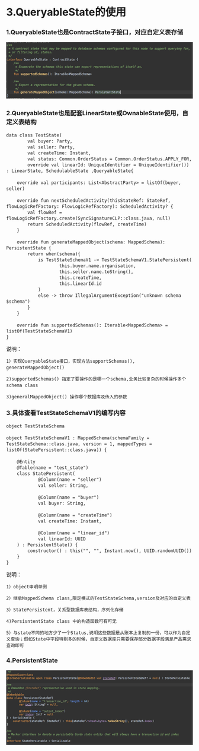 # 3.QueryableState的使用

### 1.QueryableState也是ContractState子接口，对应自定义表存储

![](../.gitbook/assets/image%20%2813%29.png)

### 2.QueryableState也是配套LinearState或OwnableState使用，自定义表结构

```text
data class TestState(
        val buyer: Party,
        val seller: Party,
        val createTime: Instant,
        val status: Common.OrderStatus = Common.OrderStatus.APPLY_FOR,
        override val linearId: UniqueIdentifier = UniqueIdentifier()) : LinearState, SchedulableState ,QueryableState{

    override val participants: List<AbstractParty> = listOf(buyer, seller)

    override fun nextScheduledActivity(thisStateRef: StateRef, flowLogicRefFactory: FlowLogicRefFactory): ScheduledActivity? {
        val flowRef = flowLogicRefFactory.create(SyncSignatureCLP::class.java, null)
        return ScheduledActivity(flowRef, createTime)
    }

    override fun generateMappedObject(schema: MappedSchema): PersistentState {
        return when(schema){
            is TestStateSchemaV1 -> TestStateSchemaV1.StatePersistent(
                    this.buyer.name.organisation,
                    this.seller.name.toString(),
                    this.createTime,
                    this.linearId.id
            )
            else -> throw IllegalArgumentException("unknown schema $schema")
        }
    }

    override fun supportedSchemas(): Iterable<MappedSchema> = listOf(TestStateSchemaV1)
}
```

 说明：

`1）实现QueryableState接口，实现方法supportSchemas(), generateMappedObject()`

`2)supportedSchemas() 指定了要操作的是哪一个schema,业务比较复杂的时候操作多个schema class`

`3)generalMappedObject() 操作哪个数据库及传入的参数`

### 3.具体查看TestStateSchemaV1的编写内容

```text
object TestStateSchema

object TestStateSchemaV1 : MappedSchema(schemaFamily = TestStateSchema::class.java, version = 1, mappedTypes = listOf(StatePersistent::class.java)) {

    @Entity
    @Table(name = "test_state")
    class StatePersistent(
            @Column(name = "seller")
            val seller: String,

            @Column(name = "buyer")
            val buyer: String,

            @Column(name = "createTime")
            val createTime: Instant,

            @Column(name = "linear_id")
            val linearId: UUID
    ) : PersistentState() {
        constructor() : this("", "", Instant.now(), UUID.randomUUID())
    }
}
```

 说明：

`1）object申明单例`

`2）继承MappedSchema class,限定模式的TestStateSchema,version及对应的自定义表`

`3）StatePersistent，关系型数据库表结构，序列化存储`

`4)PersisntentState class 中的构造函数可有可无`

`5）与state不同的地方少了一个Status,说明这些数据是从账本上复制的一份，可以作为自定义查询；假如State中字段特别多的时候，自定义数据库只需要保存部分数据字段满足产品需求查询即可`

### 4.PersistentState

![](../.gitbook/assets/image%20%289%29.png)



